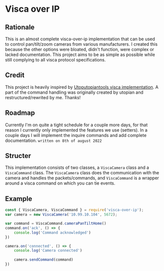 # Visca over IP

## Rationale
This is an almost complete visca-over-ip implementation that can be used to control pan/tilt/zoom cameras from various manufacturers. I created this because the other options were bloated, didn't function, were complex or lacked documentation. This project aims to be as simple as possible while still complying to all visca protocol specifications.

## Credit
This project is heavily inspired by [Utoputopiantools visca implementation](https://github.com/utopiantools/node-visca). A part of the command handling was originally created by utopian and restructured/rewrited by me. Thanks!

## Roadmap
Currently I'm on quite a tight schedule for a couple more days, for that reason I currently only implemented the features we use (setters). In a couple days I will implement the inquire commands and add complete documentation. `written on 8th of august 2022`

## Structer
This implementation consists of two classes, a `ViscaCamera` class and a `ViscaCommand` class. The `ViscaCamera` class does the communication with the camera and handles the packets/commands, and `ViscaCommand` is a wrapper around a visca command on which you can tie events. 

## Example

```javascript
const { ViscaCamera, ViscaCommand } = require('visca-over-ip');
var camera = new ViscaCamera('10.99.10.104', 5672);

var command = ViscaCommand.cameraPanTiltHome()
command.on('ack', () => {
    console.log('Command acknowledged')
})

camera.on('connected', () => {
    console.log('Camera connected')
    
    camera.sendCommand(command)
})
```

